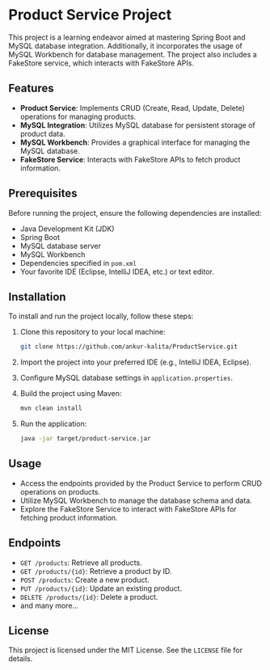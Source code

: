 # Product Service Project

This project is a learning endeavor aimed at mastering Spring Boot and MySQL database integration. Additionally, it incorporates the usage of MySQL Workbench for database management. The project also includes a FakeStore service, which interacts with FakeStore APIs.

## Features

- **Product Service**: Implements CRUD (Create, Read, Update, Delete) operations for managing products.
- **MySQL Integration**: Utilizes MySQL database for persistent storage of product data.
- **MySQL Workbench**: Provides a graphical interface for managing the MySQL database.
- **FakeStore Service**: Interacts with FakeStore APIs to fetch product information.

## Prerequisites

Before running the project, ensure the following dependencies are installed:

- Java Development Kit (JDK)
- Spring Boot
- MySQL database server
- MySQL Workbench
- Dependencies specified in `pom.xml`
- Your favorite IDE (Eclipse, IntelliJ IDEA, etc.) or text editor.

## Installation

To install and run the project locally, follow these steps:

1. Clone this repository to your local machine:

   ```bash
   git clone https://github.com/ankur-kalita/ProductService.git
   ```

2. Import the project into your preferred IDE (e.g., IntelliJ IDEA, Eclipse).

3. Configure MySQL database settings in `application.properties`.

4. Build the project using Maven:

   ```bash
   mvn clean install
   ```

5. Run the application:
    ```bash
    java -jar target/product-service.jar
   ```


## Usage

- Access the endpoints provided by the Product Service to perform CRUD operations on products.
- Utilize MySQL Workbench to manage the database schema and data.
- Explore the FakeStore Service to interact with FakeStore APIs for fetching product information.

## Endpoints

- `GET /products`: Retrieve all products.
- `GET /products/{id}`: Retrieve a product by ID.
- `POST /products`: Create a new product.
- `PUT /products/{id}`: Update an existing product.
- `DELETE /products/{id}`: Delete a product.
- and many more...


## License

This project is licensed under the MIT License. See the `LICENSE` file for details.



